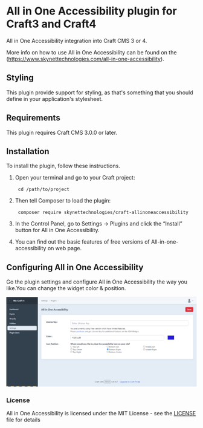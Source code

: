 # All in One Accessibility plugin for Craft3 and Craft4

All in One Accessibility integration into Craft CMS 3 or 4.

More info on how to use All in One Accessibility can be found on the (https://www.skynettechnologies.com/all-in-one-accessibility).

## Styling

This plugin provide support for styling, as that's something that you should define in your application's stylesheet.

## Requirements

This plugin requires Craft CMS 3.0.0 or later.

## Installation

To install the plugin, follow these instructions.

1. Open your terminal and go to your Craft project:

        cd /path/to/project

2. Then tell Composer to load the plugin:

        composer require skynettechnologies/craft-allinoneaccessibility

3. In the Control Panel, go to Settings → Plugins and click the “Install” button for All in One Accessibility.

4. You can find out the basic features of free versions of All-in-one-accessibility on web page.

## Configuring All in One Accessibility

Go the plugin settings and configure All in One Accessibility the way you like.You can change the widget color & position.   


![Screenshot](resources/img/screenshot.png)

### License

All in One Accessibility is licensed under the MIT License - see the [LICENSE](LICENSE) file for details
